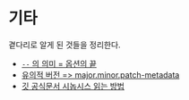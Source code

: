 # 기타
곁다리로 알게 된 것들을 정리한다.

- [`--` 의 의미 = 옵션의 끝](https://unix.stackexchange.com/questions/11376/what-does-double-dash-double-hyphen-mean)
- [유의적 버전 => major.minor.patch-metadata](https://semver.org/)
- [깃 공식문서 시놉시스 읽는 방법](https://stackoverflow.com/questions/60906410/how-do-i-read-git-synopsis-documentation)